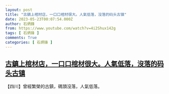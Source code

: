 ```yaml
---
layout: post
title: "古鎮上棺材店，一口口棺材很大。人氣低落，沒落的码头古镇"
date: 2023-05-23T00:07:54.000Z
author: 石炳鋒
from: https://www.youtube.com/watch?v=4i2Shux142g
tags: [ 石炳锋 ]
comments: True
categories: [ 石炳锋 ]
---
```

<!--1684800474000-->
[古鎮上棺材店，一口口棺材很大。人氣低落，沒落的码头古镇](https://www.youtube.com/watch?v=4i2Shux142g)
------

<div>
【四川】曾經繁榮的古鎮，碼頭沒落，人氣低落。
</div>
